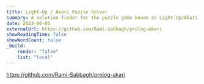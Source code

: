 ```yaml
---
title: Light-Up / Akari Puzzle Solver
summary: A solution finder for the puzzle game known as Light-Up/Akari written in Prolog using SWI-Prolog.
date: 2022-06-05
externalUrl: https://github.com/Rami-Sabbagh/prolog-akari
showReadingTime: false
showWordCount: false
_build:
    render: "false"
    list: "local"
---
```


https://github.com/Rami-Sabbagh/prolog-akari